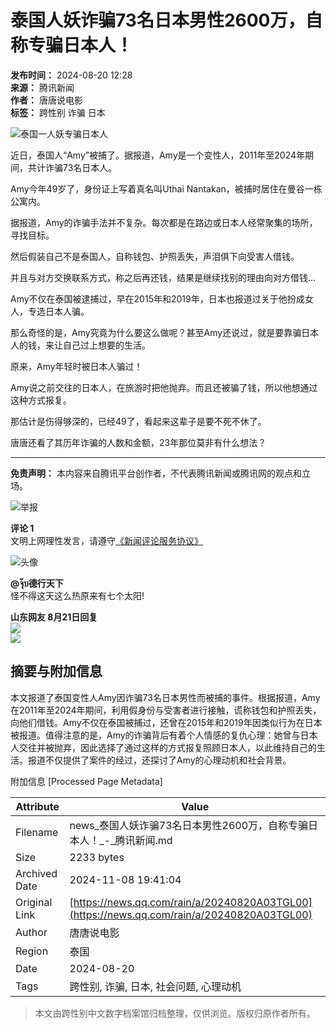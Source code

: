 # 泰国人妖诈骗73名日本男性2600万，自称专骗日本人！

**发布时间：** 2024-08-20 12:28  
**来源：** 腾讯新闻  
**作者：** 唐唐说电影  
**标签：** 跨性别 诈骗 日本  

![泰国一人妖专骗日本人](https://inews.gtimg.com/om_bt/OYC1WXwc-htpAOeSknzVH5jTA57gqBBcwCS3G1l85nrh8AA/641)  

近日，泰国人“Amy”被捕了。据报道，Amy是一个变性人，2011年至2024年期间，共计诈骗73名日本人。

Amy今年49岁了，身份证上写着真名叫Uthai Nantakan，被捕时居住在曼谷一栋公寓内。

据报道，Amy的诈骗手法并不复杂。每次都是在路边或日本人经常聚集的场所，寻找目标。

然后假装自己不是泰国人，自称钱包、护照丢失，声泪俱下向受害人借钱。

并且与对方交换联系方式，称之后再还钱，结果是继续找别的理由向对方借钱…

Amy不仅在泰国被逮捕过，早在2015年和2019年，日本也报道过关于他扮成女人，专选日本人骗。

那么奇怪的是，Amy究竟为什么要这么做呢？甚至Amy还说过，就是要靠骗日本人的钱，来让自己过上想要的生活。

原来，Amy年轻时被日本人骗过！

Amy说之前交往的日本人，在旅游时把他抛弃。而且还被骗了钱，所以他想通过这种方式报复。

那估计是伤得够深的，已经49了，看起来这辈子是要不死不休了。

唐唐还看了其历年诈骗的人数和金额，23年那位莫非有什么想法？

---

**免责声明：** 本内容来自腾讯平台创作者，不代表腾讯新闻或腾讯网的观点和立场。  

![举报](https://inews.gtimg.com/newsapp_bt/0/1012205723968_6694/0)  

**评论 1**  
文明上网理性发言，请遵守[《新闻评论服务协议》](https://new.qq.com/static/coralinfo.htm)  

![头像](https://thirdwx.qlogo.cn/mmopen/vi_32/Q0j4TwGTfTKZft6vsr7rwXej3zdniaiceHVxOJj4OovJBrfPxWniaShBVMjDBcmqTjjKCHibf6bKYsmNCicWcQY9StQ/132)  

**@จุ๊บ德行天下**  
怪不得这天这么热原来有七个太阳!  

**山东网友 8月21日回复**  
![](https://inews.gtimg.com/newsapp_bt/0/0624182404776_2508/0)  
![](https://inews.gtimg.com/newsapp_bt/0/0620195211979_1438/0)

## 摘要与附加信息

<!-- tcd_abstract -->
本文报道了泰国变性人Amy因诈骗73名日本男性而被捕的事件。根据报道，Amy在2011年至2024年期间，利用假身份与受害者进行接触，谎称钱包和护照丢失，向他们借钱。Amy不仅在泰国被捕过，还曾在2015年和2019年因类似行为在日本被报道。值得注意的是，Amy的诈骗背后有着个人情感的复仇心理：她曾与日本人交往并被抛弃，因此选择了通过这样的方式报复照顾日本人，以此维持自己的生活。报道不仅提供了案件的经过，还探讨了Amy的心理动机和社会背景。
<!-- tcd_abstract_end -->

附加信息 [Processed Page Metadata]

| Attribute       | Value                                  |
|-----------------|----------------------------------------|
| Filename        | news_泰国人妖诈骗73名日本男性2600万，自称专骗日本人！_-_腾讯新闻.md                             |
| Size            | 2233 bytes                           |
| Archived Date   | 2024-11-08 19:41:04                             |
| Original Link   | [https://news.qq.com/rain/a/20240820A03TGL00](https://news.qq.com/rain/a/20240820A03TGL00)                       |
| Author          | 唐唐说电影                               |
| Region          | 泰国                               |
| Date            | 2024-08-20                                 |
| Tags            | 跨性别, 诈骗, 日本, 社会问题, 心理动机                                 |
>
> 本文由跨性别中文数字档案馆归档整理，仅供浏览。版权归原作者所有。
>